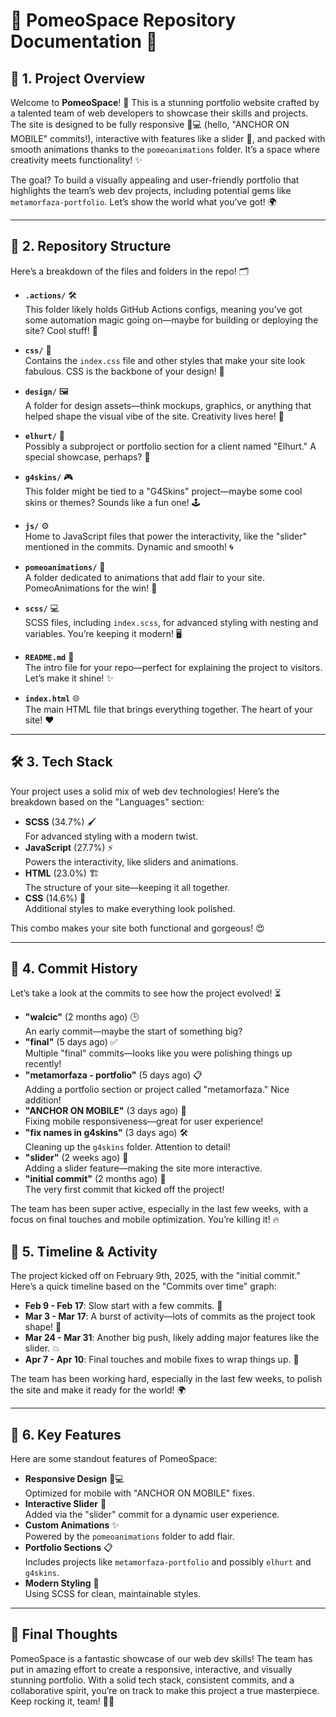 # 🌟 PomeoSpace Repository Documentation 🌟

## 🎉 1. Project Overview

Welcome to **PomeoSpace**! 🎈 This is a stunning portfolio website crafted by a talented team of web developers to showcase their skills and projects. The site is designed to be fully responsive 📱💻 (hello, "ANCHOR ON MOBILE" commits!), interactive with features like a slider 🎠, and packed with smooth animations thanks to the `pomeoanimations` folder. It’s a space where creativity meets functionality! ✨

The goal? To build a visually appealing and user-friendly portfolio that highlights the team’s web dev projects, including potential gems like `metamorfaza-portfolio`. Let’s show the world what you’ve got! 🌍

---

## 📂 2. Repository Structure

Here’s a breakdown of the files and folders in the repo! 🗂️

- **`.actions/`** 🛠️  
  This folder likely holds GitHub Actions configs, meaning you’ve got some automation magic going on—maybe for building or deploying the site? Cool stuff! 🚀

- **`css/`** 🎨  
  Contains the `index.css` file and other styles that make your site look fabulous. CSS is the backbone of your design! 💅

- **`design/`** 🖼️  
  A folder for design assets—think mockups, graphics, or anything that helped shape the visual vibe of the site. Creativity lives here! 🎨

- **`elhurt/`** 🏢  
  Possibly a subproject or portfolio section for a client named "Elhurt." A special showcase, perhaps? 👀

- **`g4skins/`** 🎮  
  This folder might be tied to a "G4Skins" project—maybe some cool skins or themes? Sounds like a fun one! 🕹️

- **`js/`** ⚙️  
  Home to JavaScript files that power the interactivity, like the "slider" mentioned in the commits. Dynamic and smooth! 🌀

- **`pomeoanimations/`** 🌟  
  A folder dedicated to animations that add flair to your site. PomeoAnimations for the win! 🎉

- **`scss/`** 💻  
  SCSS files, including `index.scss`, for advanced styling with nesting and variables. You’re keeping it modern! 🖥️

- **`README.md`** 📜  
  The intro file for your repo—perfect for explaining the project to visitors. Let’s make it shine! ✨

- **`index.html`** 🌐  
  The main HTML file that brings everything together. The heart of your site! ❤️

---

## 🛠️ 3. Tech Stack

Your project uses a solid mix of web dev technologies! Here’s the breakdown based on the "Languages" section:  

- **SCSS** (34.7%) 🖌️  
  For advanced styling with a modern twist.  
- **JavaScript** (27.7%) ⚡  
  Powers the interactivity, like sliders and animations.  
- **HTML** (23.0%) 🏗️  
  The structure of your site—keeping it all together.  
- **CSS** (14.6%) 🎨  
  Additional styles to make everything look polished.

This combo makes your site both functional and gorgeous! 😍

---

## 📜 4. Commit History

Let’s take a look at the commits to see how the project evolved! ⏳

- **"walcic"** (2 months ago) 🕒  
  An early commit—maybe the start of something big?  
- **"final"** (5 days ago) ✅  
  Multiple "final" commits—looks like you were polishing things up recently!  
- **"metamorfaza - portfolio"** (5 days ago) 📋  
  Adding a portfolio section or project called "metamorfaza." Nice addition!  
- **"ANCHOR ON MOBILE"** (3 days ago) 📱  
  Fixing mobile responsiveness—great for user experience!  
- **"fix names in g4skins"** (3 days ago) 🛠️  
  Cleaning up the `g4skins` folder. Attention to detail!  
- **"slider"** (2 weeks ago) 🎠  
  Adding a slider feature—making the site more interactive.  
- **"initial commit"** (2 months ago) 🎉  
  The very first commit that kicked off the project!

The team has been super active, especially in the last few weeks, with a focus on final touches and mobile optimization. You’re killing it! 🔥



## 📅 5. Timeline & Activity

The project kicked off on February 9th, 2025, with the "initial commit." Here’s a quick timeline based on the "Commits over time" graph:  

- **Feb 9 - Feb 17**: Slow start with a few commits. 🐢  
- **Mar 3 - Mar 17**: A burst of activity—lots of commits as the project took shape! 🚀  
- **Mar 24 - Mar 31**: Another big push, likely adding major features like the slider. 💥  
- **Apr 7 - Apr 10**: Final touches and mobile fixes to wrap things up. 🎯

The team has been working hard, especially in the last few weeks, to polish the site and make it ready for the world! 🌍

---

## 🌟 6. Key Features

Here are some standout features of PomeoSpace:  

- **Responsive Design** 📱💻  
  Optimized for mobile with "ANCHOR ON MOBILE" fixes.  
- **Interactive Slider** 🎠  
  Added via the "slider" commit for a dynamic user experience.  
- **Custom Animations** ✨  
  Powered by the `pomeoanimations` folder to add flair.  
- **Portfolio Sections** 📋  
  Includes projects like `metamorfaza-portfolio` and possibly `elhurt` and `g4skins`.  
- **Modern Styling** 🎨  
  Using SCSS for clean, maintainable styles.

---



## 🎉 Final Thoughts

PomeoSpace is a fantastic showcase of our web dev skills! The team has put in amazing effort to create a responsive, interactive, and visually stunning portfolio. With a solid tech stack, consistent commits, and a collaborative spirit, you’re on track to make this project a true masterpiece. Keep rocking it, team! 🚀💖
